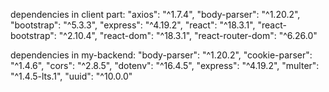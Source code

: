 dependencies in client part:
        "axios": "^1.7.4",
        "body-parser": "^1.20.2",
        "bootstrap": "^5.3.3",
        "express": "^4.19.2",
        "react": "^18.3.1",
        "react-bootstrap": "^2.10.4",
        "react-dom": "^18.3.1",
        "react-router-dom": "^6.26.0"

dependencies in my-backend:
    "body-parser": "^1.20.2",
    "cookie-parser": "^1.4.6",
    "cors": "^2.8.5",
    "dotenv": "^16.4.5",
    "express": "^4.19.2",
    "multer": "^1.4.5-lts.1",
    "uuid": "^10.0.0"


